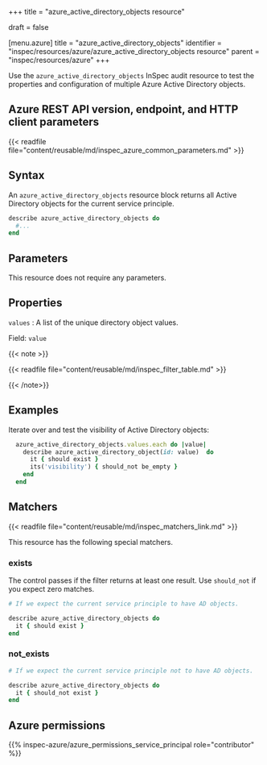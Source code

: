 +++
title = "azure_active_directory_objects resource"

draft = false


[menu.azure]
title = "azure_active_directory_objects"
identifier = "inspec/resources/azure/azure_active_directory_objects resource"
parent = "inspec/resources/azure"
+++

Use the `azure_active_directory_objects` InSpec audit resource to test the properties and configuration of multiple Azure Active Directory objects.

## Azure REST API version, endpoint, and HTTP client parameters

{{< readfile file="content/reusable/md/inspec_azure_common_parameters.md" >}}

## Syntax

An `azure_active_directory_objects` resource block returns all Active Directory objects for the current service principle.

```ruby
describe azure_active_directory_objects do
  #...
end
```

## Parameters

This resource does not require any parameters.

## Properties

`values`
: A list of the unique directory object values.

  Field: `value`

{{< note >}}

{{< readfile file="content/reusable/md/inspec_filter_table.md" >}}

{{< /note>}}

## Examples

Iterate over and test the visibility of Active Directory objects:

```ruby
  azure_active_directory_objects.values.each do |value|
    describe azure_active_directory_object(id: value)  do
      it { should exist }
      its('visibility') { should_not be_empty }
    end
  end

```

## Matchers

{{< readfile file="content/reusable/md/inspec_matchers_link.md" >}}

This resource has the following special matchers.

### exists

The control passes if the filter returns at least one result. Use `should_not` if you expect zero matches.

```ruby
# If we expect the current service principle to have AD objects.

describe azure_active_directory_objects do
  it { should exist }
end
```

### not_exists

```ruby
# If we expect the current service principle not to have AD objects.

describe azure_active_directory_objects do
  it { should_not exist }
end
```

## Azure permissions

{{% inspec-azure/azure_permissions_service_principal role="contributor" %}}
